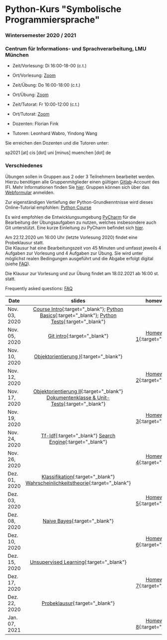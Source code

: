 # Python-Kurs "Symbolische Programmiersprache"
### Wintersemester 2020 / 2021
### Centrum für Informations- und Sprachverarbeitung, LMU München

 - Zeit/Vorlesung: Di 16:00-18-00 (c.t.)
 - Ort/Vorlesung: [Zoom](https://lmu-munich.zoom.us/j/8366632112?pwd=cWc3ck5ML0t1c0VnUTZ2Zit2aUpFdz09)

 - Zeit/Übung: Do 16:00-18:00 (c.t.)
 - Ort/Übung: [Zoom](https://lmu-munich.zoom.us/j/8366632112?pwd=cWc3ck5ML0t1c0VnUTZ2Zit2aUpFdz09)

 - Zeit/Tutorat: Fr 10:00-12:00 (c.t.)
 - Ort/Tutorat: [Zoom](https://lmu-munich.zoom.us/j/96068548898?pwd=ZFJDRFFpdGRlWWZ1bEljSnhQQllCUT09)

 - Dozenten: Florian Fink
 - Tutoren: Leonhard Wabro, Yindong Wang

Sie erreichen den Dozenten und die Tutoren unter:

sp2021 [at] cis [dot] uni [minus] muenchen [dot] de

### Verschiedenes

Übungen sollen in Gruppen aus 2 oder 3 Teilnehmern bearbeitet werden.
Hierzu benötigen alle Gruppenmitglieder einen gültigen 
[Gitlab](https://gitlab2.cip.ifi.lmu.de)-Account des IFI.  Mehr Informationen finden Sie
[hier](https://www.rz.ifi.lmu.de/infos/gitlab_de.html).  Gruppen
können sich über das
[Webformular](https://cis.lmu.de/~finkf/sp2021/sp2021) anmelden.

Zur eigenständigen Vertiefung der Python-Grundkenntnisse wird dieses
Online-Tutorial empfohlen: [Python
Course](https://www.python-course.eu/python3_course.php)

Es wird empfohlen die Entwicklungsumgebung
[PyCharm](https://www.jetbrains.com/pycharm) für die Bearbeitung der
Übungsaufgaben zu nutzen, welches insbesondere auch Git
unterstützt. Eine kurze Einleitung zu PyCharm befindet sich
[hier](pycharm.pdf).

Am 22.12.2020 um 16:00 Uhr (letzte Vorlesung 2020) findet eine Probeklausur statt.  
Die Klausur hat eine Bearbeitungszeit von 45 Minuten und
umfasst jeweils 4 Aufgaben zur Vorlesung und 4 Aufgaben zur Übung. 
Sie wird unter möglichst realen Bedingungen ausgeführt und die Abgabe erfolgt digital (siehe [FAQ](faq.md)).

Die Klausur zur Vorlesung und zur Übung
findet am 18.02.2021 ab 16:00 st. statt.

Frequently asked questions: [FAQ](faq.md)


| Date | slides | homework | materials |
|-----------------------------|:--------------------------------:|:------:|:-------------------------------------------------------------------|
| Nov. 03, 2020 | [Course Intro](01_intro.pdf){:target="_blank"}; [Python Basics](01_python_recap.pdf){:target="_blank"}; [Python Tests](01_unit_testing.pdf){:target="_blank"} | |  |
| Nov. 05, 2020 | [Git intro](01_git_intro.pdf){:target="_blank"} | [Homework 1](hw01_python_basics.pdf){:target="_blank"} | [Video](https://cis.lmu.de/~finkf/recordings/zoom/sp2021/20201105_uebung.mp4){:target="_blank"} |
| Nov. 10, 2020 | [Objektorientierung I](objektorientierungI.pdf){:target="_blank"} | | [OOP-Script](oop_script.pdf){:target="_blank"} [Video](https://cis.lmu.de/~finkf/recordings/zoom/sp2021/20201110_vorlesung.mp4){:target="_blank"}|
| Nov. 12, 2020 | | [Homework 2](hw02_oop.pdf){:target="_blank"} |[Video](https://cis.lmu.de/~finkf/recordings/zoom/sp2021/20201112_uebung.mp4){:target="_blank"} |
| Nov. 17, 2020 | [Objektorientierung II](03_objects_modules.pdf){:target="_blank"} [Dokumentenklasse & Unit-Tests](03_documents_unittest.pdf){:target="_blank"} | | [Video](https://cis.lmu.de/~finkf/recordings/zoom/sp2021/20201117_vorlesung){:target="_blank"} |
| Nov. 19, 2020 | | [Homework 3](hw03_documents.pdf){:target="_blank"} |[Video](https://cis.lmu.de/~finkf/recordings/zoom/sp2021/20201119_uebung.mp4){:target="_blank"}|
| Nov. 24, 2020 | [Tf-Idf](04_tf_idf.pdf){:target="_blank"} [Search Engine](04_search_engine.pdf){:target="_blank"} | |[Video](https://cis.lmu.de/~finkf/recordings/zoom/sp2021/20201124_vorlesung.mp4){:target="_blank"} |
| Nov. 26, 2020 | |  [Homework 4](hw04_text_search.pdf){:target="_blank"} |[enron.tgz](enron.tgz){:target="_blank"} [Video](https://cis.lmu.de/~finkf/recordings/zoom/sp2021/20201126_uebung.mp4){:target="_blank"}|
| Dez. 01, 2020 | [Klassifikation](05_klassifikation.pdf){:target="_blank"} [Wahrscheinlichkeitstheorie](05_wahrsch.pdf){:target="_blank"} | |  [Video](https://cis.lmu.de/~finkf/recordings/zoom/sp2021/20201201_vorlesung.mp4){:target="_blank"} |
| Dez. 03, 2020 | | [Homework 5](hw05_evaluation.pdf){:target="_blank"} | [Video](https://cis.lmu.de/~finkf/recordings/zoom/sp2021/20201203_uebung.mp4){:target="_blank"} |
| Dez. 08, 2020 | [Naive Bayes](06_naive_bayes.pdf){:target="_blank"} | | [Video](https://cis.lmu.de/~finkf/recordings/zoom/sp2021/20201208_vorlesung.mp4){:target="_blank"} |
| Dez. 10, 2020 | | [Homework 6](hw06_naive_bayes.pdf){:target="_blank"} | [Video](https://cis.lmu.de/~finkf/recordings/zoom/sp2021/20201210_uebung.mp4){:target="_blank"} |
| Dez. 15, 2020 | [Unsupervised Learning](07_unsupervised.pdf){:target="_blank"} | | [Video 1](https://cis.lmu.de/~finkf/recordings/zoom/sp2021/20201215_vorlesung.mp4){:target="_blank"} [Video 2](https://cis.lmu.de/~finkf/recordings/zoom/sp2021/20201215_vorlesung_2.mp4){:target="_blank"}|
| Dez. 17, 2020 | | [Homework 7](hw07_knn.pdf){:target="_blank"} | [20news-bydate.tar.gz](http://qwone.com/~jason/20Newsgroups/20news-bydate.tar.gz){:target="_blank"}  [Video](https://cis.lmu.de/~finkf/recordings/zoom/sp2021/20201217_uebung.mp4){:target="_blank"}|
| Dez. 22, 2020 | [Probeklausur](probe-klausur.pdf){:target="_blank"} | | [Video](https://cis.lmu.de/~finkf/recordings/zoom/sp2021/20201222_vorlesung.mp4){:target="_blank"}|
| Jan. 07, 2021 | | [Homework 8](hw08_kmeans.pdf){:target="_blank"} | [Kurse](courses.txt){:target="_blank"} [Video](https://cis.lmu.de/~finkf/recordings/zoom/sp2021/20210107_uebung.mp4){:target="_blank"}|
